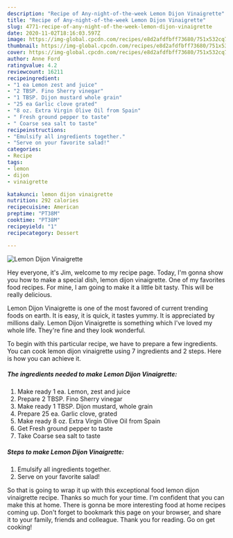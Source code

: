 ```yaml
---
description: "Recipe of Any-night-of-the-week Lemon Dijon Vinaigrette"
title: "Recipe of Any-night-of-the-week Lemon Dijon Vinaigrette"
slug: 4771-recipe-of-any-night-of-the-week-lemon-dijon-vinaigrette
date: 2020-11-02T18:16:03.597Z
image: https://img-global.cpcdn.com/recipes/e8d2afdfbff73680/751x532cq70/lemon-dijon-vinaigrette-recipe-main-photo.jpg
thumbnail: https://img-global.cpcdn.com/recipes/e8d2afdfbff73680/751x532cq70/lemon-dijon-vinaigrette-recipe-main-photo.jpg
cover: https://img-global.cpcdn.com/recipes/e8d2afdfbff73680/751x532cq70/lemon-dijon-vinaigrette-recipe-main-photo.jpg
author: Anne Ford
ratingvalue: 4.2
reviewcount: 16211
recipeingredient:
- "1 ea Lemon zest and juice"
- "2 TBSP. Fino Sherry vinegar"
- "1 TBSP. Dijon mustard whole grain"
- "25 ea Garlic clove grated"
- "8 oz. Extra Virgin Olive Oil from Spain"
- " Fresh ground pepper to taste"
- " Coarse sea salt to taste"
recipeinstructions:
- "Emulsify all ingredients together."
- "Serve on your favorite salad!"
categories:
- Recipe
tags:
- lemon
- dijon
- vinaigrette

katakunci: lemon dijon vinaigrette 
nutrition: 292 calories
recipecuisine: American
preptime: "PT38M"
cooktime: "PT38M"
recipeyield: "1"
recipecategory: Dessert

---
```



![Lemon Dijon Vinaigrette](https://img-global.cpcdn.com/recipes/e8d2afdfbff73680/751x532cq70/lemon-dijon-vinaigrette-recipe-main-photo.jpg)

Hey everyone, it's Jim, welcome to my recipe page. Today, I'm gonna show you how to make a special dish, lemon dijon vinaigrette. One of my favorites food recipes. For mine, I am going to make it a little bit tasty. This will be really delicious.



Lemon Dijon Vinaigrette is one of the most favored of current trending foods on earth. It is easy, it is quick, it tastes yummy. It is appreciated by millions daily. Lemon Dijon Vinaigrette is something which I've loved my whole life. They're fine and they look wonderful.


To begin with this particular recipe, we have to prepare a few ingredients. You can cook lemon dijon vinaigrette using 7 ingredients and 2 steps. Here is how you can achieve it.

<!--inarticleads1-->

##### The ingredients needed to make Lemon Dijon Vinaigrette:

1. Make ready 1 ea. Lemon, zest and juice
1. Prepare 2 TBSP. Fino Sherry vinegar
1. Make ready 1 TBSP. Dijon mustard, whole grain
1. Prepare 25 ea. Garlic clove, grated
1. Make ready 8 oz. Extra Virgin Olive Oil from Spain
1. Get  Fresh ground pepper to taste
1. Take  Coarse sea salt to taste




<!--inarticleads2-->

##### Steps to make Lemon Dijon Vinaigrette:

1. Emulsify all ingredients together.
1. Serve on your favorite salad!




So that is going to wrap it up with this exceptional food lemon dijon vinaigrette recipe. Thanks so much for your time. I'm confident that you can make this at home. There is gonna be more interesting food at home recipes coming up. Don't forget to bookmark this page on your browser, and share it to your family, friends and colleague. Thank you for reading. Go on get cooking!
